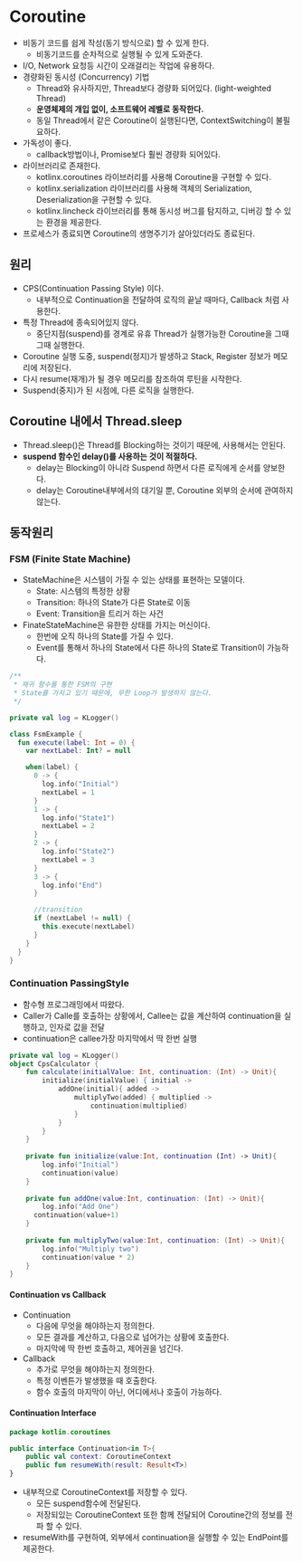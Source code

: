 # Coroutine
- 비동기 코드를 쉽게 작성(동기 방식으로) 할 수 있게 한다.
  - 비동기코드를 순차적으로 실행될 수 있게 도와준다.
- I/O, Network 요청등 시간이 오래걸리는 작업에 유용하다.
- 경량화된 동시성 (Concurrency) 기법
  - Thread와 유사하지만, Thread보다 경량화 되어있다. (light-weighted Thread)
  - **운영체제의 개입 없이, 소프트웨어 레벨로 동작한다.**
  - 동일 Thread에서 같은 Coroutine이 실행된다면, ContextSwitching이 불필요하다.
- 가독성이 좋다.
  - callback방법이나, Promise보다 훨씬 경량화 되어있다.
- 라이브러리로 존재한다.
  - kotlinx.coroutines 라이브러리를 사용해 Coroutine을 구현할 수 있다.
  - kotlinx.serialization 라이브러리를 사용해 객체의 Serialization, Deserialization을 구현할 수 있다.
  - kotlinx.lincheck 라이브러리를 통해 동시성 버그를 탐지하고, 디버깅 할 수 있는 환경을 제공한다.
- 프로세스가 종료되면 Coroutine의 생명주기가 살아있더라도 종료된다. 

## 원리
- CPS(Continuation Passing Style) 이다.
  - 내부적으로 Continuation을 전달하여 로직의 끝날 때마다, Callback 처럼 사용한다.
- 특정 Thread에 종속되어있지 않다.
  -  중단지점(suspend)를 경계로 유휴 Thread가 실행가능한 Coroutine을 그때 그때 실행한다.
- Coroutine 실행 도중, suspend(정지)가 발생하고  Stack, Register 정보가 메모리에 저장된다.
- 다시 resume(재개)가 될 경우 메모리를 참조하여 루틴을 시작한다. 
- Suspend(중지)가 된 시점에, 다른 로직을 실행한다.

## Coroutine 내에서 Thread.sleep
- Thread.sleep()은 Thread를 Blocking하는 것이기 때문에, 사용해서는 안된다.
- **suspend 함수인 delay()를 사용하는 것이 적절하다.**
  - delay는 Blocking이 아니라 Suspend 하면서 다른 로직에게 순서를 양보한다.
  - delay는 Coroutine내부에서의 대기일 뿐, Coroutine 외부의 순서에 관여하지 않는다.

## 동작원리

### FSM (Finite State Machine)
- StateMachine은 시스템이 가질 수 있는 상태를 표현하는 모델이다.
  - State: 시스템의 특정한 상황
  - Transition: 하나의 State가 다른 State로 이동
  - Event: Transition을 트리거 하는 사건
- FinateStateMachine은 유한한 상태를 가지는 머신이다.
  - 한번에 오직 하나의 State를 가질 수 있다.
  - Event를 통해서 하나의 State에서 다른 하나의 State로 Transition이 가능하다.

```kotlin
/**
 * 재귀 함수를 통한 FSM의 구현
 * State를 가지고 있기 때문에, 무한 Loop가 발생하지 않는다.
 */

private val log = KLogger()

class FsmExample {
  fun execute(label: Int = 0) {
    var nextLabel: Int? = null

    when(label) {
      0 -> {
        log.info("Initial")
        nextLabel = 1
      }
      1 -> {
        log.info("State1")
        nextLabel = 2
      }
      2 -> {
        log.info("State2")
        nextLabel = 3
      }
      3 -> {
        log.info("End")
      }

      //transition
      if (nextLabel != null) {
        this.execute(nextLabel)
      }
    }
  }
}
```

### Continuation PassingStyle
- 함수형 프로그래밍에서 따왔다.
- Caller가 Calle를 호출하는 상황에서, Callee는 값을 계산하여 continuation을 실행하고, 인자로 값을 전달
- continuation은 callee가장 마지막에서 딱 한번 실행

```kotlin
private val log = KLogger()
object CpsCalculator {
    fun calculate(initialValue: Int, continuation: (Int) -> Unit){
        initialize(initialValue) { initial ->
            addOne(initial){ added ->
                multiplyTwo(added) { multiplied ->
                    continuation(multiplied)
                }
            }
        }
    }
  
    private fun initialize(value:Int, continuation (Int) -> Unit){
        log.info("Initial")
        continuation(value)
    }
  
    private fun addOne(value:Int, continuation: (Int) -> Unit){
        log.info("Add One")
      continuation(value+1)
    }
    
    private fun multiplyTwo(value:Int, continuation: (Int) -> Unit){
        log.info("Multiply two")
        continuation(value * 2)
    }
}
```

#### Continuation vs Callback
- Continuation
  - 다음에 무엇을 해야하는지 정의한다.
  - 모든 결과를 계산하고, 다음으로 넘어가는 상황에 호출한다.
  - 마지막에 딱 한번 호출하고, 제어권을 넘긴다.
- Callback
  - 추가로 무엇을 해야하는지 정의한다.
  - 특정 이벤튼가 발생했을 때 호출한다.
  - 함수 호출의 마지막이 아닌, 어디에서나 호출이 가능하다.

#### Continuation Interface
```kotlin
package kotlin.coroutines

public interface Continuation<in T>{
    public val context: CoroutineContext
    public fun resumeWith(result: Result<T>)
}
```
- 내부적으로 CoroutineContext를 저장할 수 있다.
  - 모든 suspend함수에 전달된다.
  - 저장되있는 CoroutineContext 또한 함께 전달되어 Coroutine간의 정보를 전파 할 수 있다.
- resumeWith를 구현하여, 외부에서 continuation을 실행할 수 있는 EndPoint를 제공한다.